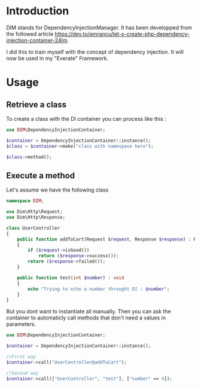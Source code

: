 # Introduction
 DIM stands for DependencyInjectionManager. It has been developped from the followed article https://dev.to/emrancu/let-s-create-php-dependency-injection-container-24lm. 
 
 I did this to train myself with the concept of dependency injection. It will now be used in my "Everate" Framework.

# Usage

## Retrieve a class

To create a class with the DI container you can process like this :

```php
use DIM\DependencyInjectionContainer;

$container = DependencyInjectionContainer::instance();
$class = $container->make("class with namespace here");

$class->method();
```

## Execute a method

Let's assume we have the following class

```php
namespace DIM;

use Dim\Http\Request;
use Dim\Http\Response;

class UserController
{
    public function addToCart(Request $request, Response $response) : Response
    {
        if ($request->isGood())
            return ($response->success());
        return ($response->failed());
    }

    public function test(int $number) : void
    {
        echo "Trying to echo a number throught DI : $number";
    }
}
```
But you dont want to instantiate all manually. Then you can ask the container to automaticly call methods that don't need a values in parameters.

```php
use DIM\DependencyInjectionContainer;

$container = DependencyInjectionContainer::instance();

//First way
$container->call("UserController@addToCart");

//Second way
$container->call(["UserController", "test"], ["number" => 4]);
```
